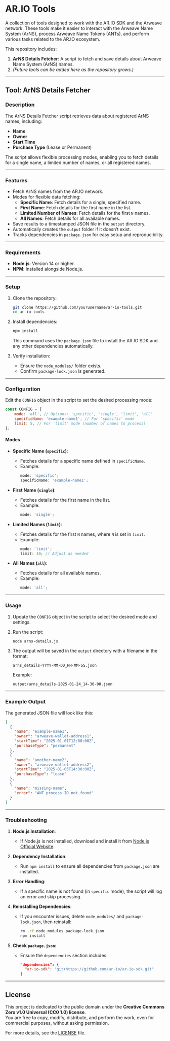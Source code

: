 # AR.IO Tools

A collection of tools designed to work with the AR.IO SDK and the Arweave network. These tools make it easier to interact with the Arweave Name System (ArNS), process Arweave Name Tokens (ANTs), and perform various tasks related to the AR.IO ecosystem.

This repository includes:

1. **ArNS Details Fetcher**: A script to fetch and save details about Arweave Name System (ArNS) names.
2. *(Future tools can be added here as the repository grows.)*

---

## Tool: ArNS Details Fetcher

### Description

The ArNS Details Fetcher script retrieves data about registered ArNS names, including:

- **Name**
- **Owner**
- **Start Time**
- **Purchase Type** (Lease or Permanent)

The script allows flexible processing modes, enabling you to fetch details for a single name, a limited number of names, or all registered names.

---

### Features

- Fetch ArNS names from the AR.IO network.
- Modes for flexible data fetching:
  - **Specific Name**: Fetch details for a single, specified name.
  - **First Name**: Fetch details for the first name in the list.
  - **Limited Number of Names**: Fetch details for the first `N` names.
  - **All Names**: Fetch details for all available names.
- Save results to a timestamped JSON file in the `output` directory.
- Automatically creates the `output` folder if it doesn’t exist.
- Tracks dependencies in `package.json` for easy setup and reproducibility.

---

### Requirements

- **Node.js**: Version 14 or higher.
- **NPM**: Installed alongside Node.js.

---

### Setup

1. Clone the repository:
   ```bash
   git clone https://github.com/yourusername/ar-io-tools.git
   cd ar-io-tools
   ```

2. Install dependencies:
   ```bash
   npm install
   ```

   This command uses the `package.json` file to install the AR.IO SDK and any other dependencies automatically.

3. Verify installation:
   - Ensure the `node_modules/` folder exists.
   - Confirm `package-lock.json` is generated.

---

### Configuration

Edit the `CONFIG` object in the script to set the desired processing mode:

```javascript
const CONFIG = {
    mode: 'all', // Options: 'specific', 'single', 'limit', 'all'
    specificName: 'example-name1', // For 'specific' mode
    limit: 5, // For 'limit' mode (number of names to process)
};
```

#### Modes

- **Specific Name (`specific`)**:
  - Fetches details for a specific name defined in `specificName`.
  - Example:
    ```javascript
    mode: 'specific';
    specificName: 'example-name1';
    ```

- **First Name (`single`)**:
  - Fetches details for the first name in the list.
  - Example:
    ```javascript
    mode: 'single';
    ```

- **Limited Names (`limit`)**:
  - Fetches details for the first `N` names, where `N` is set in `limit`.
  - Example:
    ```javascript
    mode: 'limit';
    limit: 10; // Adjust as needed
    ```

- **All Names (`all`)**:
  - Fetches details for all available names.
  - Example:
    ```javascript
    mode: 'all';
    ```

---

### Usage

1. Update the `CONFIG` object in the script to select the desired mode and settings.
2. Run the script:
   ```bash
   node arns-details.js
   ```
3. The output will be saved in the `output` directory with a filename in the format:
   ```
   arns_details-YYYY-MM-DD_HH-MM-SS.json
   ```

   Example:
   ```
   output/arns_details-2025-01-24_14-30-00.json
   ```

---

### Example Output

The generated JSON file will look like this:

```json
[
  {
    "name": "example-name1",
    "owner": "arweave-wallet-address1",
    "startTime": "2025-01-01T12:00:00Z",
    "purchaseType": "permanent"
  },
  {
    "name": "another-name2",
    "owner": "arweave-wallet-address2",
    "startTime": "2025-01-05T14:30:00Z",
    "purchaseType": "lease"
  },
  {
    "name": "missing-name",
    "error": "ANT process ID not found"
  }
]
```

---

### Troubleshooting

1. **Node.js Installation**:
   - If Node.js is not installed, download and install it from [Node.js Official Website](https://nodejs.org).

2. **Dependency Installation**:
   - Run `npm install` to ensure all dependencies from `package.json` are installed.

3. **Error Handling**:
   - If a specific name is not found (in `specific` mode), the script will log an error and skip processing.

4. **Reinstalling Dependencies**:
   - If you encounter issues, delete `node_modules/` and `package-lock.json`, then reinstall:
     ```bash
     rm -rf node_modules package-lock.json
     npm install
     ```

5. **Check `package.json`**:
   - Ensure the `dependencies` section includes:
     ```json
     "dependencies": {
       "ar-io-sdk": "git+https://github.com/ar-io/ar-io-sdk.git"
     }
     ```

---

## License

This project is dedicated to the public domain under the **Creative Commons Zero v1.0 Universal (CC0 1.0) license**.  
You are free to copy, modify, distribute, and perform the work, even for commercial purposes, without asking permission.

For more details, see the [LICENSE](LICENSE) file.